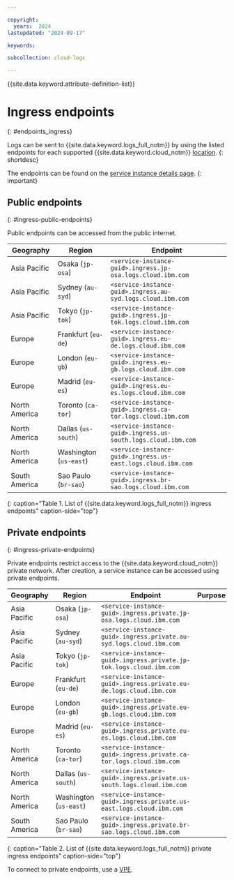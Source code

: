 ```yaml
---

copyright:
  years:  2024
lastupdated: "2024-09-17"

keywords:

subcollection: cloud-logs

---
```


{{site.data.keyword.attribute-definition-list}}

# Ingress endpoints
{: #endpoints_ingress}

Logs can be sent to {{site.data.keyword.logs_full_notm}} by using the listed endpoints for each supported {{site.data.keyword.cloud_notm}} [location](/docs/cloud-logs?topic=cloud-logs-regions).
{: shortdesc}

The endpoints can be found on the [service instance details page](/docs/cloud-logs?topic=cloud-logs-observe&interface=ui#observe-cloud-ui).
{: important}

## Public endpoints
{: #ingress-public-endpoints}

Public endpoints can be accessed from the public internet.

| Geography | Region                           | Endpoint |
|-----------|----------------------------------|---------------------|
| Asia Pacific  | Osaka (`jp-osa`) | `<service-instance-guid>.ingress.jp-osa.logs.cloud.ibm.com` |
| Asia Pacific  | Sydney (`au-syd`) | `<service-instance-guid>.ingress.au-syd.logs.cloud.ibm.com` |
| Asia Pacific  | Tokyo (`jp-tok`) | `<service-instance-guid>.ingress.jp-tok.logs.cloud.ibm.com` |
| Europe  | Frankfurt (`eu-de`) | `<service-instance-guid>.ingress.eu-de.logs.cloud.ibm.com` |
| Europe  | London (`eu-gb`) | `<service-instance-guid>.ingress.eu-gb.logs.cloud.ibm.com` |
| Europe  | Madrid (`eu-es`) | `<service-instance-guid>.ingress.eu-es.logs.cloud.ibm.com` |
| North America  | Toronto (`ca-tor`) | `<service-instance-guid>.ingress.ca-tor.logs.cloud.ibm.com` |
| North America  | Dallas (`us-south`) | `<service-instance-guid>.ingress.us-south.logs.cloud.ibm.com` |
| North America  | Washington (`us-east`) | `<service-instance-guid>.ingress.us-east.logs.cloud.ibm.com` |
| South America  | Sao Paulo (`br-sao`) | `<service-instance-guid>.ingress.br-sao.logs.cloud.ibm.com` |
{: caption="Table 1. List of {{site.data.keyword.logs_full_notm}} ingress endpoints" caption-side="top"}

## Private endpoints
{: #ingress-private-endpoints}

Private endpoints restrict access to the {{site.data.keyword.cloud_notm}} private network. After creation, a service instance can be accessed using private endpoints.

| Geography | Region                           | Endpoint | Purpose |
|-----------|----------------------------------|---------------------|--------------------|
| Asia Pacific  | Osaka (`jp-osa`) | `<service-instance-guid>.ingress.private.jp-osa.logs.cloud.ibm.com` |
| Asia Pacific  | Sydney (`au-syd`) | `<service-instance-guid>.ingress.private.au-syd.logs.cloud.ibm.com` |
| Asia Pacific  | Tokyo (`jp-tok`) | `<service-instance-guid>.ingress.private.jp-tok.logs.cloud.ibm.com` |
| Europe  | Frankfurt (`eu-de`) | `<service-instance-guid>.ingress.private.eu-de.logs.cloud.ibm.com` |
| Europe  | London (`eu-gb`) | `<service-instance-guid>.ingress.private.eu-gb.logs.cloud.ibm.com` |
| Europe  | Madrid (`eu-es`) | `<service-instance-guid>.ingress.private.eu-es.logs.cloud.ibm.com` |
| North America  | Toronto (`ca-tor`) | `<service-instance-guid>.ingress.private.ca-tor.logs.cloud.ibm.com` |
| North America  | Dallas (`us-south`) | `<service-instance-guid>.ingress.private.us-south.logs.cloud.ibm.com` |
| North America  | Washington (`us-east`) | `<service-instance-guid>.ingress.private.us-east.logs.cloud.ibm.com` |
| South America  | Sao Paulo (`br-sao`) | `<service-instance-guid>.ingress.private.br-sao.logs.cloud.ibm.com` |
{: caption="Table 2. List of {{site.data.keyword.logs_full_notm}} private ingress endpoints" caption-side="top"}





To connect to private endpoints, use a [VPE](/docs/cloud-logs?topic=cloud-logs-vpe-connection&interface=cli).
